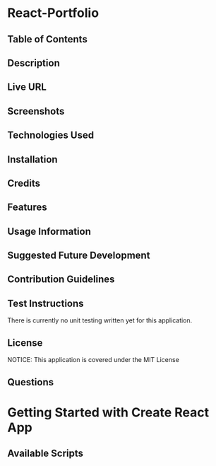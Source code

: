 # React-Portfolio





## Table of Contents



## Description



## Live URL


## Screenshots


## Technologies Used



## Installation


## Credits



## Features



## Usage Information



## Suggested Future Development


## Contribution Guidelines



## Test Instructions

There is currently no unit testing written yet for this application.

## License

NOTICE: This application is covered under the MIT License

## Questions


# Getting Started with Create React App


## Available Scripts


